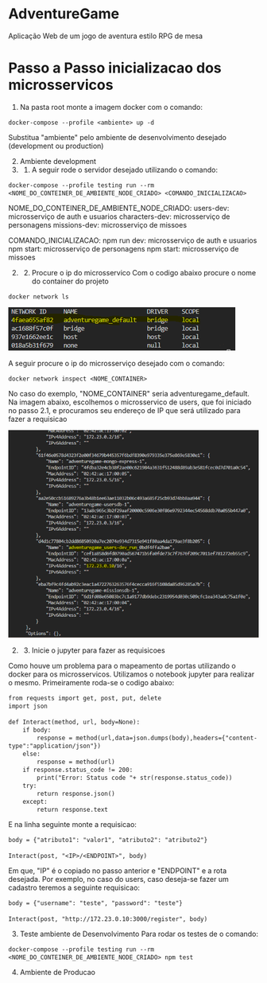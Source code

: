 # AdventureGame
Aplicação Web de um jogo de aventura estilo RPG de mesa

# Passo a Passo inicializacao dos microsservicos
1. Na pasta root monte a imagem docker com o comando:
```
docker-compose --profile <ambiente> up -d
```
Substitua "ambiente" pelo ambiente de desenvolvimento desejado (development ou production)

2. Ambiente development
2. 1. A seguir rode o servidor desejado utilizando o comando:
```
docker-compose --profile testing run --rm <NOME_DO_CONTEINER_DE_AMBIENTE_NODE_CRIADO> <COMANDO_INICIALIZACAO>
```
NOME_DO_CONTEINER_DE_AMBIENTE_NODE_CRIADO:
users-dev: microsserviço de auth e usuarios
characters-dev: microsserviço de personagens
missions-dev: microsserviço de missoes

COMANDO_INICIALIZACAO:
npm run dev: microsserviço de auth e usuarios
npm start: microsserviço de personagens
npm start: microsserviço de missoes

2. 2. Procure o ip do microsservico
Com o codigo abaixo procure o nome do container do projeto
```
docker network ls
```
![NETWORK_LS](docs-src/assets/imgs_readme/network_ls.png)

A seguir procure o ip do microsserviço desejado com o comando:
```
docker network inspect <NOME_CONTAINER>
```
No caso do exemplo, "NOME_CONTAINER" seria adventuregame_default.
Na imagem abaixo, escolhemos o microsservico de users, que foi iniciado no passo 2.1, e procuramos seu endereço de IP que será utilizado para fazer a requisicao

![NETWORK_INSPECT](docs-src/assets/imgs_readme/network_inspect.png)

2. 3. Inicie o jupyter para fazer as requisicoes

Como houve um problema para o mapeamento de portas utilizando o docker para os microsservicos. Utilizamos o notebook jupyter para realizar o mesmo.
Primeiramente roda-se o codigo abaixo:
```
from requests import get, post, put, delete
import json

def Interact(method, url, body=None):
    if body:
        response = method(url,data=json.dumps(body),headers={"content-type":"application/json"})
    else:
        response = method(url)
    if response.status_code != 200:
        print("Error: Status code "+ str(response.status_code))
    try:
        return response.json()
    except:
        return response.text
```

E na linha seguinte monte a requisicao:

```
body = {"atributo1": "valor1", "atributo2": "atributo2"}

Interact(post, "<IP>/<ENDPOINT>", body)
```
Em que, "IP" é o copiado no passo anterior e "ENDPOINT" e a rota desejada.
Por exemplo, no caso do users, caso deseja-se fazer um cadastro teremos a seguinte requisicao:
```
body = {"username": "teste", "password": "teste"}

Interact(post, "http://172.23.0.10:3000/register", body)
```

3. Teste ambiente de Desenvolvimento
Para rodar os testes de o comando:
```
docker-compose --profile testing run --rm <NOME_DO_CONTEINER_DE_AMBIENTE_NODE_CRIADO> npm test
```

4. Ambiente de Producao